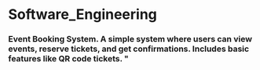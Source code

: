 # Software_Engineering
### Event Booking System. A simple system where users can view events, reserve tickets, and get confirmations. Includes basic features like QR code tickets. "
